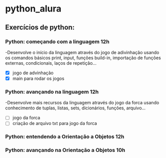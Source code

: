 # python_alura
## Exercícios de python:
### Python: começando com a linguagem 12h
-Desenvolve o início da linguagem através do jogo de adivinhação usando os comandos básicos print, input, funções build-in, importação de funções externas, condicionais, laços de repetição...
- [x] jogo de advinhação
- [x] main para rodar os jogos
### Python: avançando na linguagem 12h
-Desenvolve mais recursos da linguagem através do jogo da forca usando conhecimento de tuplas, listas, sets, dicionários, funções, arquivo...
- [ ] jogo da forca
- [ ] criação de arquivo txt para jogo da forca
### Python: entendendo a Orientação a Objetos 12h
### Python: avançando na Orientação a Objetos 10h
